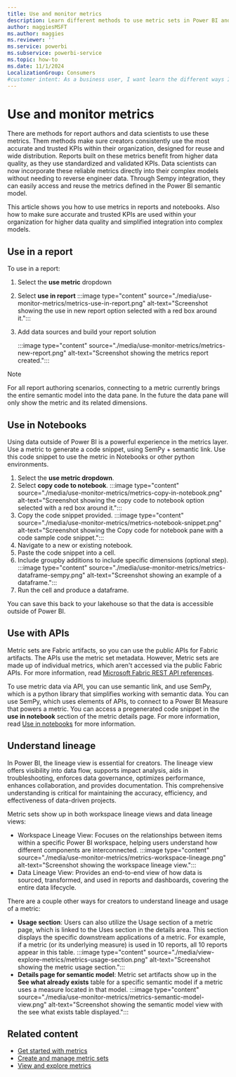 ```yaml
---
title: Use and monitor metrics
description: Learn different methods to use metric sets in Power BI and how to ensure collaborators use accurate and trusted KPIs within your organization.
author: maggiesMSFT
ms.author: maggies
ms.reviewer: ''
ms.service: powerbi
ms.subservice: powerbi-service
ms.topic: how-to
ms.date: 11/1/2024
LocalizationGroup: Consumers
#customer intent: As a business user, I want learn the different ways I can use metrics and how to monitor them.
---
```


# Use and monitor metrics

There are methods for report authors and data scientists to use these metrics. Them methods make sure creators consistently use the most accurate and trusted KPIs within their organization, designed for reuse and wide distribution. Reports built on these metrics benefit from higher data quality, as they use standardized and validated KPIs. Data scientists can now incorporate these reliable metrics directly into their complex models without needing to reverse engineer data. Through Sempy integration, they can easily access and reuse the metrics defined in the Power BI semantic model.

This article shows you how to use metrics in reports and notebooks. Also how to make sure accurate and trusted KPIs are used within your organization for higher data quality and simplified integration into complex models.


## Use in a report

To use in a report:

1. Select the **use metric** dropdown
1. Select **use in report**
    :::image type="content" source="./media/use-monitor-metrics/metrics-use-in-report.png" alt-text="Screenshot showing the use in new report option selected with a red box around it.":::
1. Add data sources and build your report solution

    :::image type="content" source="./media/use-monitor-metrics/metrics-new-report.png" alt-text="Screenshot showing the metrics report created.":::

> [!NOTE]
> For all report authoring scenarios, connecting to a metric currently brings the entire semantic model into the data pane. In the future the data pane will only show the metric and its related dimensions.

## Use in Notebooks

Using data outside of Power BI is a powerful experience in the metrics layer. Use a metric to generate a code snippet, using SemPy + semantic link. Use this code snippet to use the metric in Notebooks or other python environments.

1. Select the **use metric dropdown**.
1. Select **copy code to notebook**.
     :::image type="content" source="./media/use-monitor-metrics/metrics-copy-in-notebook.png" alt-text="Screenshot showing the copy code to notebook option selected with a red box around it.":::
1. Copy the code snippet provided.
    :::image type="content" source="./media/use-monitor-metrics/metrics-notebook-snippet.png" alt-text="Screenshot showing the Copy code for notebook pane with a code sample code snippet.":::
1. Navigate to a new or existing notebook.
1. Paste the code snippet into a cell.
1. Include groupby additions to include specific dimensions (optional step).
    :::image type="content" source="./media/use-monitor-metrics/metrics-dataframe-sempy.png" alt-text="Screenshot showing an example of a dataframe.":::
1. Run the cell and produce a dataframe.

You can save this back to your lakehouse so that the data is accessible outside of Power BI.

## Use with APIs

Metric sets are Fabric artifacts, so you can use the public APIs for Fabric artifacts. The APIs use the metric set metadata. However, Metric sets are made up of individual metrics, which aren't accessed via the public Fabric APIs. For more information, read [Microsoft Fabric REST API references](https://learn.microsoft.com/rest/api/fabric/articles/).

To use metric data via API, you can use semantic link, and use SemPy, which is a python library that simplifies working with semantic data. You can use SemPy, which uses elements of APIs, to connect to a Power BI Measure that powers a metric. You can access a pregenerated code snippet in the **use in notebook** section of the metric details page. For more information, read [Use in notebooks](#use-in-notebooks) for more information.

## Understand lineage

In Power BI, the lineage view is essential for creators. The lineage view offers visibility into data flow, supports impact analysis, aids in troubleshooting, enforces data governance, optimizes performance, enhances collaboration, and provides documentation. This comprehensive understanding is critical for maintaining the accuracy, efficiency, and effectiveness of data-driven projects.

Metric sets show up in both workspace lineage views and data lineage views:

- Workspace Lineage View: Focuses on the relationships between items within a specific Power BI workspace, helping users understand how different components are interconnected.
     :::image type="content" source="./media/use-monitor-metrics/metrics-workspace-lineage.png" alt-text="Screenshot showing the workspace lineage view.":::
- Data Lineage View: Provides an end-to-end view of how data is sourced, transformed, and used in reports and dashboards, covering the entire data lifecycle.

There are a couple other ways for creators to understand lineage and usage of a metric:  

- **Usage section**: Users can also utilize the Usage section of a metric page, which is linked to the Uses section in the details area. This section displays the specific downstream applications of a metric. For example, if a metric (or its underlying measure) is used in 10 reports, all 10 reports appear in this table.
    :::image type="content" source="./media/view-explore-metrics/metrics-usage-section.png" alt-text="Screenshot showing the metric usage section.":::
- **Details page for semantic model**: Metric set artifacts show up in the **See what already exists** table for a specific semantic model if a metric uses a measure located in that model.
   :::image type="content" source="./media/use-monitor-metrics/metrics-semantic-model-view.png" alt-text="Screenshot showing the semantic model view with the see what exists table displayed.":::

## Related content

- [Get started with metrics](create-metric-sets.md)
- [Create and manage metric sets](create-metric-sets.md)
- [View and explore metrics](view-explore-metrics.md)
